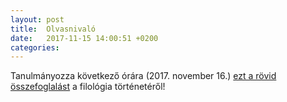```yaml
---
layout: post
title:  Olvasnivaló
date:   2017-11-15 14:00:51 +0200
categories:
---
```

Tanulmányozza következő órára (2017. november 16.) [ezt a rövid összefoglalást](https://tasireka.github.io/Bevezetes/files/filologia_tort.doc) a filológia történetéről!
